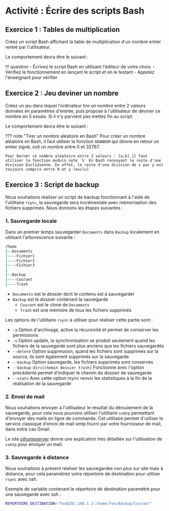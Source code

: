 # Activité : Écrire des scripts Bash

## Exercice 1 : Tables de multiplication 

Créez un script Bash affichant la table de multiplication d'un nombre entier rentré par l'utilisateur.

Le comportement devra être le suivant :

<script id="asciicast-9hzruFZDTLheuZa1tRcxUBcEv" src="https://asciinema.org/a/9hzruFZDTLheuZa1tRcxUBcEv.js" async></script>

!!! question
    - Écrivez le script Bash en utilisant l'éditeur de votre choix.
    - Vérifiez le fonctionnement en lançant le script et en le testant
    - Appelez l'enseignant pour vérifier

## Exercice 2 : Jeu deviner un nombre

Créez un jeu dans lequel l'ordinateur tire un nombre entre 2 valeurs données en paramètres d'entrée, puis propose à l'utilisateur de deviner ce nombre en 5 essais.
Si il n'y parvient pas mettez fin au script.

Le comportement devra être le suivant :

<script id="asciicast-rj5cb2f32ZQaPpUsFZXUqSvUf" src="https://asciinema.org/a/rj5cb2f32ZQaPpUsFZXUqSvUf.js" async></script>

??? note "Tirer un nombre aléatoire en Bash"
    Pour créer un nombre aléatoire en Bash, il faut utiliser la fonction `$RANDOM` qui donne en retour un entier signé, soit un nombre entre 0 et 32767.

    Pour borner ce nombre aléatoire entre 2 valeurs : [a;b] il faut utiliser la fonction modulo noté `%` En Bash renvoyant le reste d'une division Euclidienne. En effet, le reste d'une division de x par y est toujours compris entre 0 et y (exclu)


## Exercice 3 : Script de backup

Nous souhaitons réaliser un script de backup fonctionnant à l'aide de l'utilitaire `rsync`, la sauvegarde sera incrémentale avec mémorisation des fichiers supprimés. Nous donnons les étapes suivantes :

### 1. Sauvegarde locale

Dans un premier temps sauvegarder `Documents` dans `Backup` localement en utilisant l'arborescence suivante :

```bash
/home
|--Documents
|----Fichier1
|----Fichier2
|----Fichier3
|
|--Backup
|----Courant
|----Trash
```

* `Documents` est le dossier dont le contenu est à sauvegarder
* `Backup` est le dossier contenant la sauvegarde
    * `Courant` est le clone de `Documents`
    * `Trash` est une mémoire de tous les fichiers supprimés


Les options de l'utilitaire `rsync` à utiliser pour réaliser cette partie sont :

* `-a` Option d'archivage, active la récursivité et permet de conserver les permissions
* `-u` Option update, la synchronisation se produit seulement quand les fichiers de la sauvegarde sont plus anciens que les fichiers sauvegardés
* `--delete` Option suppression, quand les fichiers sont supprimés sur la source, ils sont également supprimés sur la sauvegarde
* `--backup` Option sauvegarde, les fichiers supprimés sont conservés
* `--backup-dir=[chemin dossier trash]` Fonctionne avec l'option précédente permet d'indiquer le chemin du dossier de sauvegarde
* `--stats` Avec cette option rsync renvoi les statistiques à la fin de la réalisation de la sauvegarde


### 2. Envoi de mail

Nous souhaitons envoyer à l'utilisateur le résultat du déroulement de la sauvegarde, pour cela nous pouvons utiliser l'utilitaire `ssmtp` permettant d'envoyer des mails en ligne de commande. Cet utilitaire permet d'utiliser le service classique d'envoi de mail smtp fourni par votre fournisseur de mail, dans notre cas Gmail.

Le site [pihomeserver](https://www.pihomeserver.fr/2015/08/13/envoyer-un-email-depuis-votre-raspberry-pi/) donne une explication très détaillée sur l'utilisation de `ssmtp` pour envoyer un mail.

### 3. Sauvegarde à distance

Nous souhaitons à présent réaliser les sauvegardes non plus sur site mais à distance, pour cela paramétrez votre répertoire de destination pour utiliser `rsync` avec ssh.

Exemple de variable contenant le répertoire de destination paramétré pour une sauvegarde avec ssh :

```bash
REPERTOIRE_DESTINATION="foo@192.168.1.2:/home/foo/Backup/Courant"
```